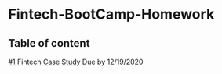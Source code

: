 # Fintech-BootCamp-Homework

## Table of content 

[#1 Fintech Case Study](https://github.com/weirongtian/Fintech-BootCamp-Homework/blob/main/Homework_1_CaseStudy.md) Due by 12/19/2020
